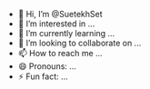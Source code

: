 - 👋 Hi, I’m @SuetekhSet
- 👀 I’m interested in ...
- 🌱 I’m currently learning ...
- 💞️ I’m looking to collaborate on ...
- 📫 How to reach me ...
- 😄 Pronouns: ...
- ⚡ Fun fact: ...

<!---
SuetekhSet/SuetekhSet is a ✨ special ✨ repository because its `README.md` (this file) appears on your GitHub profile.
You can click the Preview link to take a look at your changes.
--->
